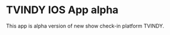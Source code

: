 TVINDY IOS App alpha
====================

This app is alpha version of new show check-in platform TVINDY.
